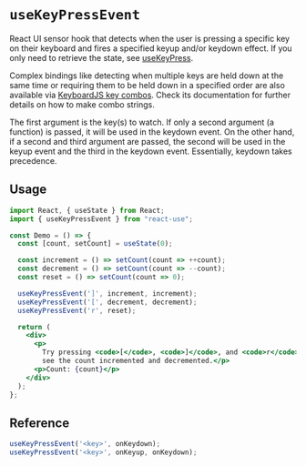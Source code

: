 # `useKeyPressEvent`

React UI sensor hook that detects when the user is pressing a specific
key on their keyboard and fires a specified keyup and/or keydown effect. If
you only need to retrieve the state, see [useKeyPress](useKeyPress.md).

Complex bindings like detecting when multiple keys are held down at the same
time or requiring them to be held down in a specified order are also available
via [KeyboardJS key combos](https://github.com/RobertWHurst/KeyboardJS).
Check its documentation for further details on how to make combo strings.

The first argument is the key(s) to watch. If only a second argument
(a function) is passed, it will be used in the keydown event. On the other hand,
if a second and third argument are passed, the second will be used in the keyup
event and the third in the keydown event. Essentially, keydown takes precedence.

## Usage

```jsx
import React, { useState } from React;
import { useKeyPressEvent } from "react-use";

const Demo = () => {
  const [count, setCount] = useState(0);

  const increment = () => setCount(count => ++count);
  const decrement = () => setCount(count => --count);
  const reset = () => setCount(count => 0);

  useKeyPressEvent(']', increment, increment);
  useKeyPressEvent('[', decrement, decrement);
  useKeyPressEvent('r', reset);

  return (
    <div>
      <p>
        Try pressing <code>[</code>, <code>]</code>, and <code>r</code> to
        see the count incremented and decremented.</p>
      <p>Count: {count}</p>
    </div>
  );
};
```

## Reference

```js
useKeyPressEvent('<key>', onKeydown);
useKeyPressEvent('<key>', onKeyup, onKeydown);
```
